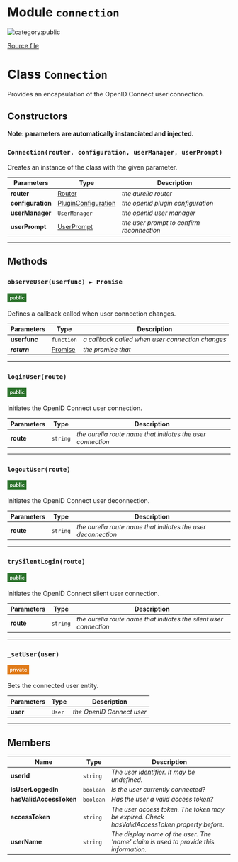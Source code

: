 # Module `connection`

![category:public](https://img.shields.io/badge/category-public-FF5000.svg?style=flat-square)



[Source file](..\src\connection.js)

# Class `Connection`

Provides an encapsulation of the OpenID Connect user connection.

## Constructors

__Note: parameters are automatically instanciated and injected.__

### `Connection(router, configuration, userManager, userPrompt)`

Creates an instance of the class with the given parameter.

Parameters | Type | Description
--- | --- | ---
__router__ | [Router](https://aurelia.io/docs/api/router/class/AppRouter) | *the aurelia router*
__configuration__ | [PluginConfiguration](src_plugin-configuration.md) | *the openid plugin configuration*
__userManager__ | `UserManager` | *the openid user manager*
__userPrompt__ | [UserPrompt](src_user-prompt.md) | *the user prompt to confirm reconnection*

---

## Methods

### `observeUser(userfunc) ► Promise`

![modifier: public](images/badges/modifier-public.png)

Defines a callback called when user connection changes.

Parameters | Type | Description
--- | --- | ---
__userfunc__ | `function` | *a callback called when user connection changes*
__*return*__ | [Promise](https://developer.mozilla.org/en-US/docs/Web/JavaScript/Reference/Global_Objects/Promise) | *the promise that*

---

### `loginUser(route)`

![modifier: public](images/badges/modifier-public.png)

Initiates the OpenID Connect user connection.

Parameters | Type | Description
--- | --- | ---
__route__ | `string` | *the aurelia route name that initiates the user connection*

---

### `logoutUser(route)`

![modifier: public](images/badges/modifier-public.png)

Initiates the OpenID Connect user deconnection.

Parameters | Type | Description
--- | --- | ---
__route__ | `string` | *the aurelia route name that initiates the user deconnection*

---

### `trySilentLogin(route)`

![modifier: public](images/badges/modifier-public.png)

Initiates the OpenID Connect silent user connection.

Parameters | Type | Description
--- | --- | ---
__route__ | `string` | *the aurelia route name that initiates the silent user connection*

---

### `_setUser(user)`

![modifier: private](images/badges/modifier-private.png)

Sets the connected user entity.

Parameters | Type | Description
--- | --- | ---
__user__ | `User` | *the OpenID Connect user*

---

## Members

Name | Type | Description
--- | --- | ---
__userId__ | `string` | *The user identifier. It may be undefined.*
__isUserLoggedIn__ | `boolean` | *Is the user currently connected?*
__hasValidAccessToken__ | `boolean` | *Has the user a valid access token?*
__accessToken__ | `string` | *The user access token. The token may be expired. Check hasValidAccessToken property before.*
__userName__ | `string` | *The display name of the user. The &#x27;name&#x27; claim is used to provide this information.*
